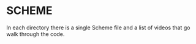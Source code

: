 # SCHEME

In each directory there is a single Scheme file and a list of videos that go walk through the code.